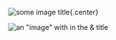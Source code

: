 ![some image title](url-of-the-image.jpg){.center}

![an "image" with <escapable characters> in the & title](url-of-the-image.jpg)
